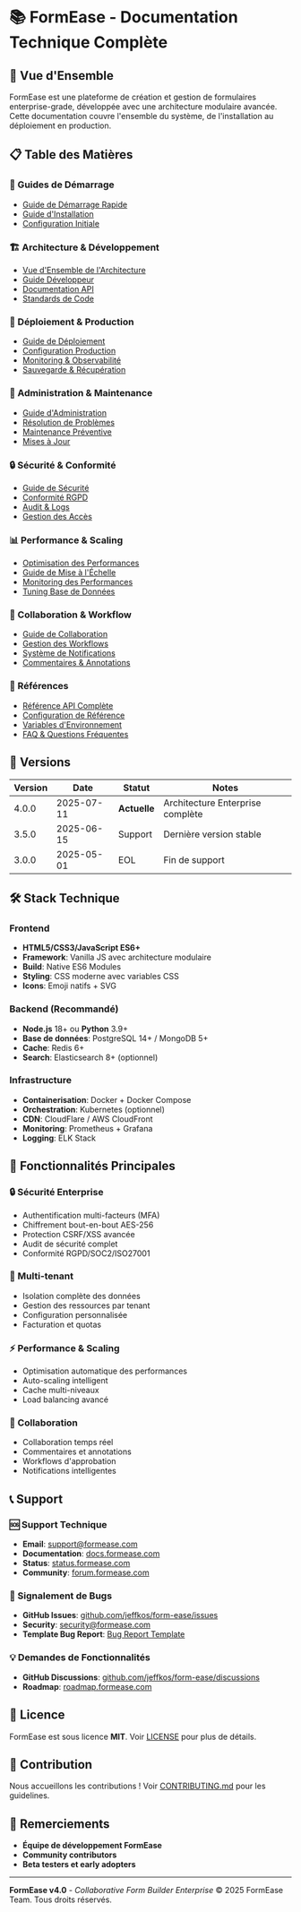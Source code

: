 # 📚 FormEase - Documentation Technique Complète

## 🎯 Vue d'Ensemble

FormEase est une plateforme de création et gestion de formulaires enterprise-grade, développée avec une architecture modulaire avancée. Cette documentation couvre l'ensemble du système, de l'installation au déploiement en production.

## 📋 Table des Matières

### 🚀 Guides de Démarrage
- [Guide de Démarrage Rapide](./QUICK_START.md)
- [Guide d'Installation](./INSTALLATION.md)
- [Configuration Initiale](./CONFIGURATION_GUIDE.md)

### 🏗️ Architecture & Développement
- [Vue d'Ensemble de l'Architecture](./ARCHITECTURE_OVERVIEW.md)
- [Guide Développeur](./DEVELOPER_GUIDE.md)
- [Documentation API](./API_DOCUMENTATION.md)
- [Standards de Code](./CODE_STANDARDS.md)

### 🚀 Déploiement & Production
- [Guide de Déploiement](./DEPLOYMENT_GUIDE.md)
- [Configuration Production](./PRODUCTION_CONFIG.md)
- [Monitoring & Observabilité](./MONITORING.md)
- [Sauvegarde & Récupération](./BACKUP_RECOVERY.md)

### 🔧 Administration & Maintenance
- [Guide d'Administration](./ADMIN_GUIDE.md)
- [Résolution de Problèmes](./TROUBLESHOOTING.md)
- [Maintenance Préventive](./MAINTENANCE.md)
- [Mises à Jour](./UPDATE_GUIDE.md)

### 🔒 Sécurité & Conformité
- [Guide de Sécurité](./SECURITY_GUIDE.md)
- [Conformité RGPD](./GDPR_COMPLIANCE.md)
- [Audit & Logs](./AUDIT_LOGGING.md)
- [Gestion des Accès](./ACCESS_MANAGEMENT.md)

### 📊 Performance & Scaling
- [Optimisation des Performances](./PERFORMANCE_OPTIMIZATION.md)
- [Guide de Mise à l'Échelle](./SCALING_GUIDE.md)
- [Monitoring des Performances](./PERFORMANCE_MONITORING.md)
- [Tuning Base de Données](./DATABASE_TUNING.md)

### 🤝 Collaboration & Workflow
- [Guide de Collaboration](./COLLABORATION_GUIDE.md)
- [Gestion des Workflows](./WORKFLOW_MANAGEMENT.md)
- [Système de Notifications](./NOTIFICATION_SYSTEM.md)
- [Commentaires & Annotations](./COMMENTS_ANNOTATIONS.md)

### 📖 Références
- [Référence API Complète](./API_REFERENCE.md)
- [Configuration de Référence](./CONFIG_REFERENCE.md)
- [Variables d'Environnement](./ENVIRONMENT_VARIABLES.md)
- [FAQ & Questions Fréquentes](./FAQ.md)

## 🔢 Versions

| Version | Date | Statut | Notes |
|---------|------|--------|-------|
| 4.0.0 | 2025-07-11 | **Actuelle** | Architecture Enterprise complète |
| 3.5.0 | 2025-06-15 | Support | Dernière version stable |
| 3.0.0 | 2025-05-01 | EOL | Fin de support |

## 🛠️ Stack Technique

### Frontend
- **HTML5/CSS3/JavaScript ES6+**
- **Framework**: Vanilla JS avec architecture modulaire
- **Build**: Native ES6 Modules
- **Styling**: CSS moderne avec variables CSS
- **Icons**: Emoji natifs + SVG

### Backend (Recommandé)
- **Node.js** 18+ ou **Python** 3.9+
- **Base de données**: PostgreSQL 14+ / MongoDB 5+
- **Cache**: Redis 6+
- **Search**: Elasticsearch 8+ (optionnel)

### Infrastructure
- **Containerisation**: Docker + Docker Compose
- **Orchestration**: Kubernetes (optionnel)
- **CDN**: CloudFlare / AWS CloudFront
- **Monitoring**: Prometheus + Grafana
- **Logging**: ELK Stack

## 🎯 Fonctionnalités Principales

### 🔒 Sécurité Enterprise
- Authentification multi-facteurs (MFA)
- Chiffrement bout-en-bout AES-256
- Protection CSRF/XSS avancée
- Audit de sécurité complet
- Conformité RGPD/SOC2/ISO27001

### 🏢 Multi-tenant
- Isolation complète des données
- Gestion des ressources par tenant
- Configuration personnalisée
- Facturation et quotas

### ⚡ Performance & Scaling
- Optimisation automatique des performances
- Auto-scaling intelligent
- Cache multi-niveaux
- Load balancing avancé

### 🤝 Collaboration
- Collaboration temps réel
- Commentaires et annotations
- Workflows d'approbation
- Notifications intelligentes

## 📞 Support

### 🆘 Support Technique
- **Email**: support@formease.com
- **Documentation**: [docs.formease.com](https://docs.formease.com)
- **Status**: [status.formease.com](https://status.formease.com)
- **Community**: [forum.formease.com](https://forum.formease.com)

### 🐛 Signalement de Bugs
- **GitHub Issues**: [github.com/jeffkos/form-ease/issues](https://github.com/jeffkos/form-ease/issues)
- **Security**: security@formease.com
- **Template Bug Report**: [Bug Report Template](.github/ISSUE_TEMPLATE/bug_report.md)

### 💡 Demandes de Fonctionnalités
- **GitHub Discussions**: [github.com/jeffkos/form-ease/discussions](https://github.com/jeffkos/form-ease/discussions)
- **Roadmap**: [roadmap.formease.com](https://roadmap.formease.com)

## 📄 Licence

FormEase est sous licence **MIT**. Voir [LICENSE](../LICENSE) pour plus de détails.

## 🤝 Contribution

Nous accueillons les contributions ! Voir [CONTRIBUTING.md](../CONTRIBUTING.md) pour les guidelines.

## 🙏 Remerciements

- **Équipe de développement FormEase**
- **Community contributors**
- **Beta testers et early adopters**

---

**FormEase v4.0** - *Collaborative Form Builder Enterprise*
© 2025 FormEase Team. Tous droits réservés.
